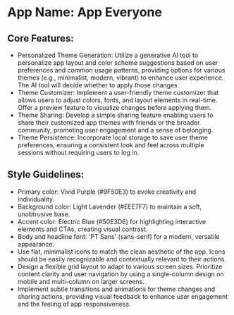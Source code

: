 # **App Name**: App Everyone

## Core Features:

- Personalized Theme Generation: Utilize a generative AI tool to personalize app layout and color scheme suggestions based on user preferences and common usage patterns, providing options for various themes (e.g., minimalist, modern, vibrant) to enhance user experience. The AI tool will decide whether to apply those changes
- Theme Customizer: Implement a user-friendly theme customizer that allows users to adjust colors, fonts, and layout elements in real-time. Offer a preview feature to visualize changes before applying them.
- Theme Sharing: Develop a simple sharing feature enabling users to share their customized app themes with friends or the broader community, promoting user engagement and a sense of belonging.
- Theme Persistence: Incorporate local storage to save user theme preferences, ensuring a consistent look and feel across multiple sessions without requiring users to log in.

## Style Guidelines:

- Primary color: Vivid Purple (#9F50E3) to evoke creativity and individuality.
- Background color: Light Lavender (#EEE7F7) to maintain a soft, unobtrusive base.
- Accent color: Electric Blue (#50E3D6) for highlighting interactive elements and CTAs, creating visual contrast.
- Body and headline font: 'PT Sans' (sans-serif) for a modern, versatile appearance.
- Use flat, minimalist icons to match the clean aesthetic of the app. Icons should be easily recognizable and contextually relevant to their actions.
- Design a flexible grid layout to adapt to various screen sizes. Prioritize content clarity and user navigation by using a single-column design on mobile and multi-column on larger screens.
- Implement subtle transitions and animations for theme changes and sharing actions, providing visual feedback to enhance user engagement and the feeling of app responsiveness.